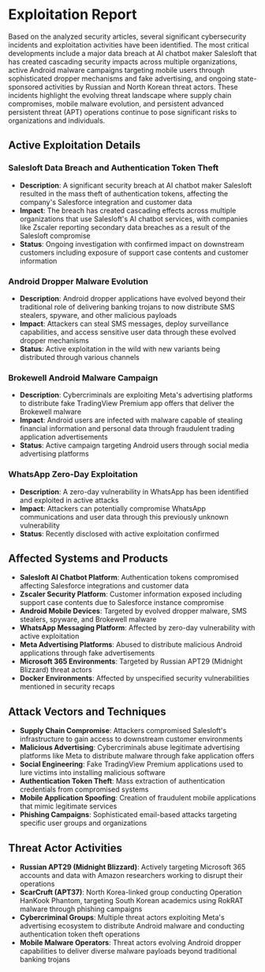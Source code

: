 # Exploitation Report

Based on the analyzed security articles, several significant cybersecurity incidents and exploitation activities have been identified. The most critical developments include a major data breach at AI chatbot maker Salesloft that has created cascading security impacts across multiple organizations, active Android malware campaigns targeting mobile users through sophisticated dropper mechanisms and fake advertising, and ongoing state-sponsored activities by Russian and North Korean threat actors. These incidents highlight the evolving threat landscape where supply chain compromises, mobile malware evolution, and persistent advanced persistent threat (APT) operations continue to pose significant risks to organizations and individuals.

## Active Exploitation Details

### Salesloft Data Breach and Authentication Token Theft
- **Description**: A significant security breach at AI chatbot maker Salesloft resulted in the mass theft of authentication tokens, affecting the company's Salesforce integration and customer data
- **Impact**: The breach has created cascading effects across multiple organizations that use Salesloft's AI chatbot services, with companies like Zscaler reporting secondary data breaches as a result of the Salesloft compromise
- **Status**: Ongoing investigation with confirmed impact on downstream customers including exposure of support case contents and customer information

### Android Dropper Malware Evolution
- **Description**: Android dropper applications have evolved beyond their traditional role of delivering banking trojans to now distribute SMS stealers, spyware, and other malicious payloads
- **Impact**: Attackers can steal SMS messages, deploy surveillance capabilities, and access sensitive user data through these evolved dropper mechanisms
- **Status**: Active exploitation in the wild with new variants being distributed through various channels

### Brokewell Android Malware Campaign
- **Description**: Cybercriminals are exploiting Meta's advertising platforms to distribute fake TradingView Premium app offers that deliver the Brokewell malware
- **Impact**: Android users are infected with malware capable of stealing financial information and personal data through fraudulent trading application advertisements
- **Status**: Active campaign targeting Android users through social media advertising platforms

### WhatsApp Zero-Day Exploitation
- **Description**: A zero-day vulnerability in WhatsApp has been identified and exploited in active attacks
- **Impact**: Attackers can potentially compromise WhatsApp communications and user data through this previously unknown vulnerability
- **Status**: Recently disclosed with active exploitation confirmed

## Affected Systems and Products

- **Salesloft AI Chatbot Platform**: Authentication tokens compromised affecting Salesforce integrations and customer data
- **Zscaler Security Platform**: Customer information exposed including support case contents due to Salesforce instance compromise
- **Android Mobile Devices**: Targeted by evolved dropper malware, SMS stealers, spyware, and Brokewell malware
- **WhatsApp Messaging Platform**: Affected by zero-day vulnerability with active exploitation
- **Meta Advertising Platforms**: Abused to distribute malicious Android applications through fake advertisements
- **Microsoft 365 Environments**: Targeted by Russian APT29 (Midnight Blizzard) threat actors
- **Docker Environments**: Affected by unspecified security vulnerabilities mentioned in security recaps

## Attack Vectors and Techniques

- **Supply Chain Compromise**: Attackers compromised Salesloft's infrastructure to gain access to downstream customer environments
- **Malicious Advertising**: Cybercriminals abuse legitimate advertising platforms like Meta to distribute malware through fake application offers
- **Social Engineering**: Fake TradingView Premium applications used to lure victims into installing malicious software
- **Authentication Token Theft**: Mass extraction of authentication credentials from compromised systems
- **Mobile Application Spoofing**: Creation of fraudulent mobile applications that mimic legitimate services
- **Phishing Campaigns**: Sophisticated email-based attacks targeting specific user groups and organizations

## Threat Actor Activities

- **Russian APT29 (Midnight Blizzard)**: Actively targeting Microsoft 365 accounts and data with Amazon researchers working to disrupt their operations
- **ScarCruft (APT37)**: North Korea-linked group conducting Operation HanKook Phantom, targeting South Korean academics using RokRAT malware through phishing campaigns
- **Cybercriminal Groups**: Multiple threat actors exploiting Meta's advertising ecosystem to distribute Android malware and conducting authentication token theft operations
- **Mobile Malware Operators**: Threat actors evolving Android dropper capabilities to deliver diverse malware payloads beyond traditional banking trojans